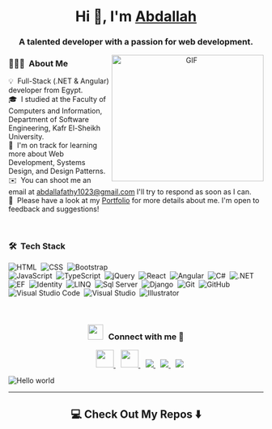 <h1 align="center">Hi 👋, I'm <a href="https://flourishing-speculoos-4f833f.netlify.app/" target="blank">
Abdallah</a></h1>
<h3 align="center">A talented developer with a passion for web development.</h3>

<a target="_blank" align="center">
  <img align="right" top="500" height="250" width="300" alt="GIF" src="https://media.giphy.com/media/SWoSkN6DxTszqIKEqv/giphy.gif">
</a>

### 👨🏻‍💻 &nbsp;About Me

💡 &nbsp;Full-Stack (.NET & Angular) developer from Egypt.\
🎓 &nbsp;I studied at the Faculty of Computers and Information, Department of Software Engineering, Kafr El-Sheikh University.\
🌱 &nbsp;I'm on track for learning more about Web Development, Systems Design, and Design Patterns.\
✉️ &nbsp;You can shoot me an email at abdallafathy1023@gmail.com I'll try to respond as soon as I can.\
📄 &nbsp;Please have a look at my [Portfolio](https://flourishing-speculoos-4f833f.netlify.app/) for more details about me. I'm open to feedback and suggestions!

<br/>

### 🛠 &nbsp;Tech Stack

![HTML](https://img.shields.io/badge/-HTML-05122A?style=for-the-badge&logo=HTML5)&nbsp;
![CSS](https://img.shields.io/badge/-CSS-05122A?style=for-the-badge&logo=CSS3&logoColor=1572B6)&nbsp;
![Bootstrap](https://img.shields.io/badge/-Bootstrap-05122A?style=for-the-badge&logo=bootstrap&logoColor=563D7C)\
![JavaScript](https://img.shields.io/badge/-JavaScript-05122A?style=for-the-badge&logo=javascript)&nbsp;
![TypeScript](https://img.shields.io/badge/Typescript-05122A?style=for-the-badge&logo=typescript)&nbsp;
![jQuery](https://img.shields.io/badge/jQuery-05122A?style=for-the-badge&logo=jQuery)&nbsp;
![React](https://img.shields.io/badge/-React-05122A?style=for-the-badge&logo=react)&nbsp;
![Angular](https://img.shields.io/badge/Angular-05122A?style=for-the-badge&logo=angular)&nbsp;
![C#](https://img.shields.io/badge/C%23-05122A?style=for-the-badge&logo=C%20%23)&nbsp;
![.NET](https://img.shields.io/badge/-.NET%20Core-05122A?style=for-the-badge&logo=.NET)&nbsp;
![EF](https://img.shields.io/badge/EF-05122A?style=for-the-badge&logo=Entity-Framework)&nbsp;
![Identity](https://img.shields.io/badge/Identity-05122A?style=for-the-badge&logo=Identity)&nbsp;
![LINQ](https://img.shields.io/badge/LINQ-05122A?style=for-the-badge&logo=LINQ)&nbsp;
![Sql Server](https://img.shields.io/badge/SQL-SQL%20Server-05122A?style=for-the-badge&logo=sqlserver)&nbsp;
![Django](https://img.shields.io/badge/-Django-05122A?style=for-the-badge&logo=django&logoColor=092E20)&nbsp;
![Git](https://img.shields.io/badge/-Git-05122A?style=for-the-badge&logo=git)&nbsp;
![GitHub](https://img.shields.io/badge/-GitHub-05122A?style=for-the-badge&logo=github)&nbsp;
![Visual Studio Code](https://img.shields.io/badge/-Visual%20Studio%20Code-05122A?style=for-the-badge&logo=visual-studio-code&logoColor=007ACC)&nbsp;
![Visual Studio](https://img.shields.io/badge/Visual_Studio-05122A?logo=visual-studio&style=for-the-badge)&nbsp;
![Illustrator](https://img.shields.io/badge/-Illustrator-05122A?style=for-the-badge&logo=adobe-illustrator)&nbsp;

<br/>

<h3 align="center" > <img src="https://media.giphy.com/media/iY8CRBdQXODJSCERIr/giphy.gif" width="30" height="30" style="margin-right: 10px;">Connect with me 🤝 </h3>

<p align="center">
	
	
 <div align="center"  class="icons-social" style="margin-left: 10px;">
	 <a style="margin-left: 5px;" target="_blank" href="https://flourishing-speculoos-4f833f.netlify.app/">
					<img  style="width: 35px" src="https://cdn-icons-png.flaticon.com/512/9948/9948580.png" >
	 </a>
	 <a style="margin-left: 10px;"  target="_blank" href="https://www.facebook.com/abdala.fathy.54/">
			<img style="width: 35px" src="https://raw.githubusercontent.com/rahuldkjain/github-profile-readme-generator/master/src/images/icons/Social/facebook.svg">
	 </a>
        <a style="margin-left: 10px;"  target="_blank" href="https://www.linkedin.com/in/abdallah-fathy-70a323206/">
			<img src="https://img.icons8.com/doodle/40/000000/linkedin--v2.png">
	 </a>
        <a style="margin-left: 10px;" target="_blank" href="https://github.com/AbdallaFathy1121">
		<img src="https://img.icons8.com/doodle/40/000000/github--v1.png">
	</a>
        <a style="margin-left: 10px;" target="_blank" href="https://www.instagram.com/abdallah_fathy1121/">
			<img src="https://img.icons8.com/doodle/40/000000/instagram-new--v2.png">
	 </a>
		
	
</div>

</p>

<img src="https://raw.githubusercontent.com/sagar-viradiya/sagar-viradiya/master/resources/banner.png" alt="Hello world">
<hr>
<h2  align="center">💻 Check Out My Repos ⬇️ </h2>

